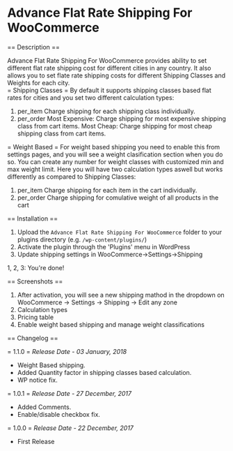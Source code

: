 # Advance Flat Rate Shipping For WooCommerce
== Description ==

Advance Flat Rate Shipping For WooCommerce provides ability to set different flat rate shipping cost for different cities in any country. It also allows you to set flate rate shipping costs for different Shipping Classes and Weights for each city.  
= Shipping Classes = 
By default it supports shipping classes based flat rates for cities and you set two different calculation types:
1) per_item 
	Charge shipping for each shipping class individually.
2) per_order
	Most Expensive: Charge shipping for most expensive shipping class from cart items.
	Most Cheap: Charge shipping for most cheap shipping class from cart items.

= Weight Based =
For weight based shipping you need to enable this from settings pages, and you will see a weight clasification section when you do so. You can create any number for weight classes with customized min and max weight limit. Here you will have two calculation types aswell but works differently as compared to Shipping Classes:
1) per_item
	 Charge shipping for each item in the cart individually.
2) per_order
	Charge shipping for comulative weight of all products in the cart

== Installation ==

1. Upload the `Advance Flat Rate Shipping For WooCommerce` folder to your plugins directory (e.g. `/wp-content/plugins/`)
2. Activate the plugin through the 'Plugins' menu in WordPress
3. Update shipping settings in WooCommerce->Settings->Shipping

1, 2, 3: You're done!

== Screenshots ==

1. After activation, you will see a new shipping mathod in the dropdown on WooCommerce -> Settings -> Shipping -> Edit any zone
2. Calculation types
3. Pricing table
4. Enable weight based shipping and manage weight classifications 

== Changelog ==

= 1.1.0 =
*Release Date - 03 January, 2018*

* Weight Based shipping.
* Added Quantity factor in shipping classes based calculation.
* WP notice fix.

= 1.0.1 =
*Release Date - 27 December, 2017*

* Added Comments.
* Enable/disable checkbox fix.

= 1.0.0 =
*Release Date - 22 December, 2017*

* First Release

